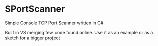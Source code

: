 # SPortScanner
Simple Console TCP Port Scanner written in C#

Built in VS merging few code found online. Use it as an example or as a sketch for a bigger project
